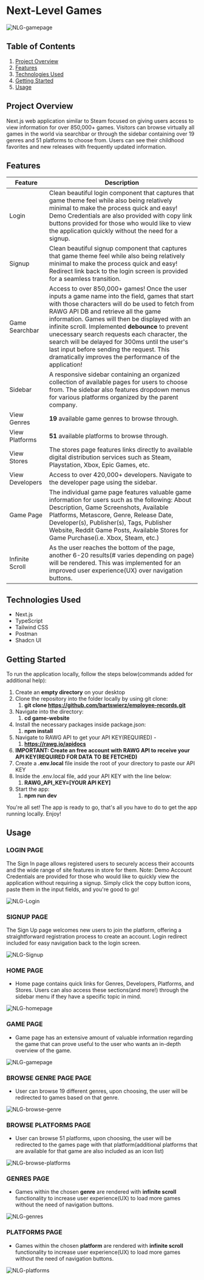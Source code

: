 # Next-Level Games
<!-- ![NLG-browse-genre](https://github.com/bartswierz/game-website/assets/100662080/10561d73-faa9-4024-9f8a-125152d01777) -->
![NLG-gamepage](https://github.com/bartswierz/game-website/assets/100662080/99fb6852-c4b3-4379-9243-4dca1b10a1a2)

## Table of Contents

1. [Project Overview](#project-overview)
2. [Features](#features)
3. [Technologies Used](#technologies-used)
4. [Getting Started](#getting-started)
5. [Usage](#usage) 

## Project Overview

Next.js web application similar to Steam focused on giving users access to view information for over 850,000+ games. Visitors can browse virtually all games in the world via searchbar or through the sidebar containing over 19 genres and 51 platforms to choose from. Users can see their childhood favorites and new releases with frequently updated information. 

## Features
Feature  | Description
------------- | -------------
Login | Clean beautiful login component that captures that game theme feel while also being relatively minimal to make the process quick and easy! Demo Credentials are also provided with copy link buttons provided for those who would like to view the application quickly without the need for a signup.
Signup | Clean beautiful signup component that captures that game theme feel while also being relatively minimal to make the process quick and easy! Redirect link back to the login screen is provided for a seamless transition.
Game Searchbar | Access to over 850,000+ games! Once the user inputs a game name into the field, games that start with those characters will do be used to fetch from RAWG API DB and retrieve all the game information. Games will then be displayed with an infinite scroll. Implemented **debounce** to prevent unecessary search requests each character, the search will be delayed for 300ms until the user's last input before sending the request. This dramatically improves the performance of the application!
Sidebar | A responsive sidebar containing an organized collection of available pages for users to choose from. The sidebar also features dropdown menus for various platforms organized by the parent company.
View Genres | **19** available game genres to browse through.
View Platforms | **51** available platforms to browse through.
View Stores | The stores page features links directly to available digital distribution services such as Steam, Playstation, Xbox, Epic Games, etc.
View Developers | Access to over 420,000+ developers. Navigate to the developer page using the sidebar.
Game Page | The individual game page features valuable game information for users such as the following: About Description, Game Screenshots, Available Platforms, Metascore, Genre, Release Date, Developer(s), Publisher(s), Tags, Publisher Website, Reddit Game Posts, Available Stores for Game Purchase(i.e. Xbox, Steam, etc.)
Infinite Scroll | As the user reaches the bottom of the page, another 6-20 results(# varies depending on page) will be rendered. This was implemented for an improved user experience(UX) over navigation buttons.


## Technologies Used
- Next.js
- TypeScript
- Tailwind CSS
- Postman
- Shadcn UI

## Getting Started
To run the application locally, follow the steps below(commands added for additional help):

1. Create an **empty directory** on your desktop
2. Clone the repository into the folder locally by using git clone: 
   1. **git clone https://github.com/bartswierz/employee-records.git**
3. Navigate into the directory:
   1. **cd game-website**
4. Install the necessary packages inside package.json:
   1. **npm install**
5. Navigate to RAWG API to get your API KEY(REQUIRED) -
   1. **https://rawg.io/apidocs**
6. **IMPORTANT: Create an free account with RAWG API to receive your API KEY(REQUIRED FOR DATA TO BE FETCHED)**
7. Create a **.env.local** file inside the root of your directory to paste our API KEY
8. Inside the .env.local file, add your API KEY with the line below:
   1. **RAWG_API_KEY=[YOUR API KEY]**
9. Start the app:
   1. **npm run dev**

You're all set! The app is ready to go, that's all you have to do to get the app running locally. Enjoy!     

## Usage

### LOGIN PAGE
The Sign In page allows registered users to securely access their accounts and the wide range of site features in store for them. Note: Demo Account Credentials are provided for those who would like to quickly view the application without requiring a signup. Simply click the copy button icons, paste them in the input fields, and you're good to go!

![NLG-Login](https://github.com/bartswierz/game-website/assets/100662080/7c362f67-8a24-494c-9744-e4095731461e)

### SIGNUP PAGE
The Sign Up page welcomes new users to join the platform, offering a straightforward registration process to create an account. Login redirect included for easy navigation back to the login screen.

![NLG-Signup](https://github.com/bartswierz/game-website/assets/100662080/286730f0-b448-42d7-bce3-6b8d17ed00c3)

### HOME PAGE
- Home page contains quick links for Genres, Developers, Platforms, and Stores. Users can also access these sections(and more!) through the sidebar menu if they have a specific topic in mind.

![NLG-homepage](https://github.com/bartswierz/game-website/assets/100662080/2df9704c-d0a2-48b0-bab6-fd418a2332c2)

### GAME PAGE
- Game page has an extensive amount of valuable information regarding the game that can prove useful to the user who wants an in-depth overview of the game.
  
![NLG-gamepage](https://github.com/bartswierz/game-website/assets/100662080/99fb6852-c4b3-4379-9243-4dca1b10a1a2)

### BROWSE GENRE PAGE PAGE
- User can browse 19 different genres, upon choosing, the user will be redirected to games based on that genre.
   
![NLG-browse-genre](https://github.com/bartswierz/game-website/assets/100662080/10561d73-faa9-4024-9f8a-125152d01777)

### BROWSE PLATFORMS PAGE
- User can browse 51 platforms, upon choosing, the user will be redirected to the games page with that platform(additional platforms that are available for that game are also included as an icon list)
   
![NLG-browse-platforms](https://github.com/bartswierz/game-website/assets/100662080/05ca3134-f6a1-41fd-b64c-320d910d12e0)

### GENRES PAGE
- Games within the chosen **genre** are rendered with **infinite scroll** functionality to increase user experience(UX) to load more games without the need of navigation buttons.
   
![NLG-genres](https://github.com/bartswierz/game-website/assets/100662080/a2183f7b-ec11-4e8d-9ceb-a41312095144)

### PLATFORMS PAGE
- Games within the chosen **platform** are rendered with **infinite scroll** functionality to increase user experience(UX) to load more games without the need of navigation buttons.
   
![NLG-platforms](https://github.com/bartswierz/game-website/assets/100662080/a9dddc41-1c27-40fa-939e-7eaa324a92fd)
